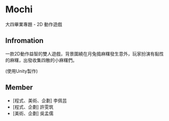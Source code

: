 # Mochi
大四畢業專題 - 2D 動作遊戲

## Infromation
一款2D動作益智的雙人遊戲，背景圍繞在月兔搗麻糬發生意外，玩家扮演有黏性的麻糬，出發收集四散的小麻糬們。

(使用Unity製作)

## Member
- [程式、美術、企劃] 李佩芸
- [程式、企劃] 許雯筑
- [美術、企劃] 吳孟儒
